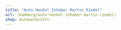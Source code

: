 ```yaml
---
title: "Auto Henkel Inhaber Martin Riedel"
url: /bamberg/auto-henkel-inhaber-martin-riedel/
shop: Autowerkstatt
---
```


